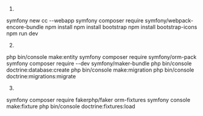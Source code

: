 1)

symfony new cc --webapp
symfony composer require symfony/webpack-encore-bundle
npm install
npm install bootstrap
npm install bootstrap-icons
npm run dev

2)
php bin/console make:entity
symfony composer require symfony/orm-pack
symfony composer require --dev symfony/maker-bundle
php bin/console doctrine:database:create
php bin/console make:migration
php bin/console doctrine:migrations:migrate

3)

symfony composer require fakerphp/faker orm-fixtures
symfony console make:fixture
php bin/console doctrine:fixtures:load
